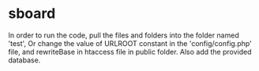 # sboard

In order to run the code, pull the files and folders into the folder named 'test',
Or change the value of URLROOT constant in the 'config/config.php' file, and rewriteBase in htaccess file in public folder.
Also add the provided database.
